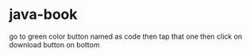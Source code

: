 # java-book

go to green color button named as code 
then tap that one
then click on download button on bottom
